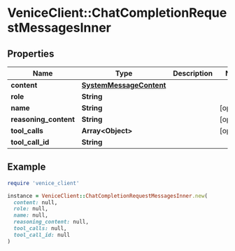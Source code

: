 # VeniceClient::ChatCompletionRequestMessagesInner

## Properties

| Name | Type | Description | Notes |
| ---- | ---- | ----------- | ----- |
| **content** | [**SystemMessageContent**](SystemMessageContent.md) |  |  |
| **role** | **String** |  |  |
| **name** | **String** |  | [optional] |
| **reasoning_content** | **String** |  | [optional] |
| **tool_calls** | **Array&lt;Object&gt;** |  | [optional] |
| **tool_call_id** | **String** |  |  |

## Example

```ruby
require 'venice_client'

instance = VeniceClient::ChatCompletionRequestMessagesInner.new(
  content: null,
  role: null,
  name: null,
  reasoning_content: null,
  tool_calls: null,
  tool_call_id: null
)
```

